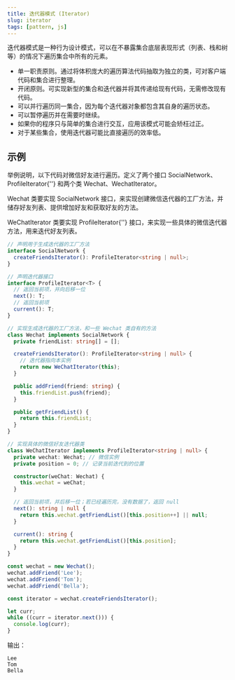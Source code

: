 ```yaml
---
title: 迭代器模式 (Iterator)
slug: iterator
tags: [pattern, js]
---
```


迭代器模式是一种行为设计模式，可以在不暴露集合底层表现形式（列表、栈和树等）的情况下遍历集合中所有的元素。

- 单一职责原则。通过将体积庞大的遍历算法代码抽取为独立的类，可对客户端代码和集合进行整理。
- 开闭原则。可实现新型的集合和迭代器并将其传递给现有代码，无需修改现有代码。
- 可以并行遍历同一集合，因为每个迭代器对象都包含其自身的遍历状态。
- 可以暂停遍历并在需要时继续。
- 如果你的程序只与简单的集合进行交互，应用该模式可能会矫枉过正。
- 对于某些集合，使用迭代器可能比直接遍历的效率低。

## 示例

举例说明，以下代码对微信好友进行遍历。定义了两个接口 SocialNetwork、ProfileIterator{'<T>'} 和两个类 Wechat、WechatIterator。

Wechat 类要实现 SocialNetwork 接口，来实现创建微信迭代器的工厂方法，并储存好友列表、提供增加好友和获取好友的方法。

WeChatIterator 类要实现 ProfileIterator{'<T>'} 接口，来实现一些具体的微信迭代器方法，用来迭代好友列表。

```ts
// 声明用于生成迭代器的工厂方法
interface SocialNetwork {
  createFriendsIterator(): ProfileIterator<string | null>;
}

// 声明迭代器接口
interface ProfileIterator<T> {
  // 返回当前项，并向后移一位
  next(): T;
  // 返回当前项
  current(): T;
}

// 实现生成迭代器的工厂方法，和一些 Wechat 类自有的方法
class Wechat implements SocialNetwork {
  private friendList: string[] = [];

  createFriendsIterator(): ProfileIterator<string | null> {
    // 迭代器指向本实例
    return new WeChatIterator(this);
  }

  public addFriend(friend: string) {
    this.friendList.push(friend);
  }

  public getFriendList() {
    return this.friendList;
  }
}

// 实现具体的微信好友迭代器类
class WeChatIterator implements ProfileIterator<string | null> {
  private wechat: Wechat; // 微信实例
  private position = 0; // 记录当前迭代到的位置

  constructor(weChat: Wechat) {
    this.wechat = weChat;
  }

  // 返回当前项，并后移一位；若已经遍历完，没有数据了，返回 null
  next(): string | null {
    return this.wechat.getFriendList()[this.position++] || null;
  }

  current(): string {
    return this.wechat.getFriendList()[this.position];
  }
}

const wechat = new Wechat();
wechat.addFriend('Lee');
wechat.addFriend('Tom');
wechat.addFriend('Bella');

const iterator = wechat.createFriendsIterator();

let curr;
while ((curr = iterator.next())) {
  console.log(curr);
}
```

输出：
```
Lee
Tom
Bella
```